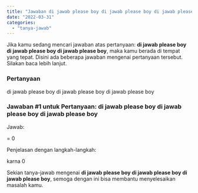 ```yaml
---
title: "Jawaban di jawab please boy di jawab please boy di jawab please boy"
date: "2022-03-31"
categories: 
  - "tanya-jawab"
---
```


Jika kamu sedang mencari jawaban atas pertanyaan: **di jawab please boy di jawab please boy di jawab please boy**, maka kamu berada di tempat yang tepat. Disini ada beberapa jawaban mengenai pertanyaan tersebut. Silakan baca lebih lanjut.

### Pertanyaan

di jawab please boy di jawab please boy di jawab please boy

### Jawaban #1 untuk Pertanyaan: di jawab please boy di jawab please boy di jawab please boy

Jawab:

\= 0

Penjelasan dengan langkah-langkah:

karna 0

Sekian tanya-jawab mengenai **di jawab please boy di jawab please boy di jawab please boy**, semoga dengan ini bisa membantu menyelesaikan masalah kamu.
